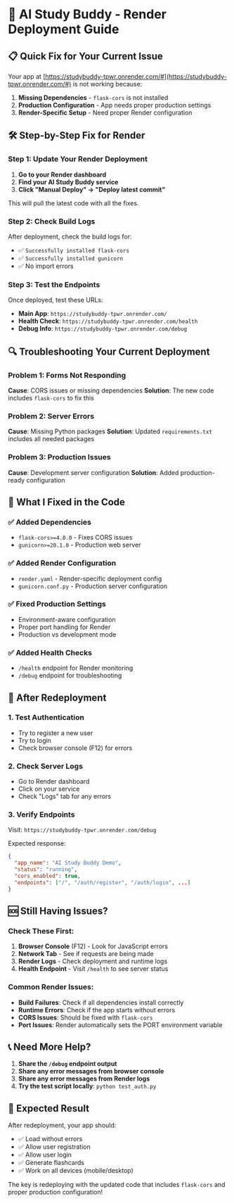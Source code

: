 # 🚀 AI Study Buddy - Render Deployment Guide

## 📋 **Quick Fix for Your Current Issue**

Your app at [https://studybuddy-tpwr.onrender.com/#](https://studybuddy-tpwr.onrender.com/#) is not working because:

1. **Missing Dependencies** - `flask-cors` is not installed
2. **Production Configuration** - App needs proper production settings
3. **Render-Specific Setup** - Need proper Render configuration

## 🛠️ **Step-by-Step Fix for Render**

### **Step 1: Update Your Render Deployment**

1. **Go to your Render dashboard**
2. **Find your AI Study Buddy service**
3. **Click "Manual Deploy" → "Deploy latest commit"**

This will pull the latest code with all the fixes.

### **Step 2: Check Build Logs**

After deployment, check the build logs for:
- ✅ `Successfully installed flask-cors`
- ✅ `Successfully installed gunicorn`
- ✅ No import errors

### **Step 3: Test the Endpoints**

Once deployed, test these URLs:

- **Main App**: `https://studybuddy-tpwr.onrender.com/`
- **Health Check**: `https://studybuddy-tpwr.onrender.com/health`
- **Debug Info**: `https://studybuddy-tpwr.onrender.com/debug`

## 🔍 **Troubleshooting Your Current Deployment**

### **Problem 1: Forms Not Responding**
**Cause**: CORS issues or missing dependencies
**Solution**: The new code includes `flask-cors` to fix this

### **Problem 2: Server Errors**
**Cause**: Missing Python packages
**Solution**: Updated `requirements.txt` includes all needed packages

### **Problem 3: Production Issues**
**Cause**: Development server configuration
**Solution**: Added production-ready configuration

## 📱 **What I Fixed in the Code**

### ✅ **Added Dependencies**
- `flask-cors>=4.0.0` - Fixes CORS issues
- `gunicorn>=20.1.0` - Production web server

### ✅ **Added Render Configuration**
- `render.yaml` - Render-specific deployment config
- `gunicorn.conf.py` - Production server configuration

### ✅ **Fixed Production Settings**
- Environment-aware configuration
- Proper port handling for Render
- Production vs development mode

### ✅ **Added Health Checks**
- `/health` endpoint for Render monitoring
- `/debug` endpoint for troubleshooting

## 🚀 **After Redeployment**

### **1. Test Authentication**
- Try to register a new user
- Try to login
- Check browser console (F12) for errors

### **2. Check Server Logs**
- Go to Render dashboard
- Click on your service
- Check "Logs" tab for any errors

### **3. Verify Endpoints**
Visit: `https://studybuddy-tpwr.onrender.com/debug`

Expected response:
```json
{
  "app_name": "AI Study Buddy Demo",
  "status": "running",
  "cors_enabled": true,
  "endpoints": ["/", "/auth/register", "/auth/login", ...]
}
```

## 🆘 **Still Having Issues?**

### **Check These First:**
1. **Browser Console** (F12) - Look for JavaScript errors
2. **Network Tab** - See if requests are being made
3. **Render Logs** - Check deployment and runtime logs
4. **Health Endpoint** - Visit `/health` to see server status

### **Common Render Issues:**
- **Build Failures**: Check if all dependencies install correctly
- **Runtime Errors**: Check if the app starts without errors
- **CORS Issues**: Should be fixed with `flask-cors`
- **Port Issues**: Render automatically sets the PORT environment variable

## 📞 **Need More Help?**

1. **Share the `/debug` endpoint output**
2. **Share any error messages from browser console**
3. **Share any error messages from Render logs**
4. **Try the test script locally**: `python test_auth.py`

## 🎯 **Expected Result**

After redeployment, your app should:
- ✅ Load without errors
- ✅ Allow user registration
- ✅ Allow user login
- ✅ Generate flashcards
- ✅ Work on all devices (mobile/desktop)

The key is redeploying with the updated code that includes `flask-cors` and proper production configuration!
